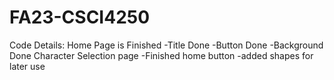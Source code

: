# FA23-CSCI4250
Code Details:
Home Page is Finished
-Title Done
-Button Done
-Background Done
Character Selection page
-Finished home button
-added shapes for later use